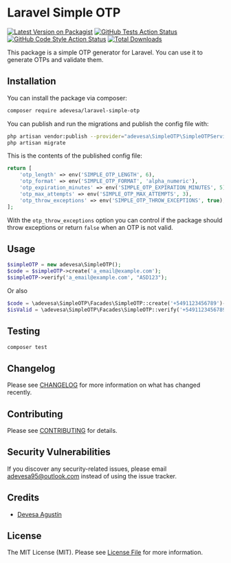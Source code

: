 # Laravel Simple OTP

[![Latest Version on Packagist](https://img.shields.io/packagist/v/adevesa/laravel-simple-otp.svg?style=flat-square)](https://packagist.org/packages/adevesa/laravel-simple-otp)
[![GitHub Tests Action Status](https://img.shields.io/github/actions/workflow/status/adevesa/laravel-simple-otp/run-tests.yml?branch=main&label=tests&style=flat-square)](https://github.com/adevesa/laravel-simple-otp/actions?query=workflow%3Arun-tests+branch%3Amain)
[![GitHub Code Style Action Status](https://img.shields.io/github/actions/workflow/status/adevesa/laravel-simple-otp/fix-php-code-style-issues.yml?branch=main&label=code%20style&style=flat-square)](https://github.com/adevesa/laravel-simple-otp/actions?query=workflow%3A"Fix+PHP+code+style+issues"+branch%3Amain)
[![Total Downloads](https://img.shields.io/packagist/dt/adevesa/laravel-simple-otp.svg?style=flat-square)](https://packagist.org/packages/adevesa/laravel-simple-otp)

This package is a simple OTP generator for Laravel. You can use it to generate OTPs and validate them.

## Installation

You can install the package via composer:

```bash
composer require adevesa/laravel-simple-otp
```

You can publish and run the migrations and publish the config file with:

```bash
php artisan vendor:publish --provider="adevesa\SimpleOTP\SimpleOTPServiceProvider"
php artisan migrate
```

This is the contents of the published config file:

```php
return [
    'otp_length' => env('SIMPLE_OTP_LENGTH', 6),
    'otp_format' => env('SIMPLE_OTP_FORMAT', 'alpha_numeric'),
    'otp_expiration_minutes' => env('SIMPLE_OTP_EXPIRATION_MINUTES', 5),
    'otp_max_attempts' => env('SIMPLE_OTP_MAX_ATTEMPTS', 3),
    'otp_throw_exceptions' => env('SIMPLE_OTP_THROW_EXCEPTIONS', true),
];
```

With the `otp_throw_exceptions` option you can control if the package should throw exceptions or return `false` when an OTP is not valid.

## Usage

```php
$simpleOTP = new adevesa\SimpleOTP();
$code = $simpleOTP->create('a_email@example.com');
$simpleOTP->verify('a_email@example.com', "ASD123");
```

Or also

```php
$code = \adevesa\SimpleOTP\Facades\SimpleOTP::create('+5491123456789')->code;
$isValid = \adevesa\SimpleOTP\Facades\SimpleOTP::verify('+5491123456789', $code);
```

## Testing

```bash
composer test
```

## Changelog

Please see [CHANGELOG](CHANGELOG.md) for more information on what has changed recently.

## Contributing

Please see [CONTRIBUTING](CONTRIBUTING.md) for details.

## Security Vulnerabilities

If you discover any security-related issues, please email adevesa95@outlook.com instead of using the issue tracker.

## Credits

- [Devesa Agustín](https://github.com/adevesa)

## License

The MIT License (MIT). Please see [License File](LICENSE.md) for more information.
